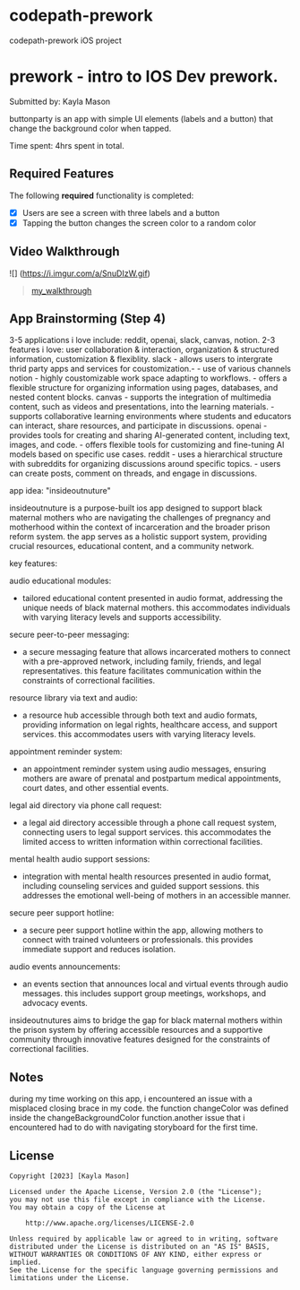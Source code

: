 # codepath-prework
codepath-prework iOS project 

# prework - intro to IOS Dev prework.

Submitted by: Kayla Mason

buttonparty is an app with simple UI elements (labels and a button) that change the background color when tapped.

Time spent: 4hrs spent in total.

## Required Features

The following **required** functionality is completed:

- [X] Users are see a screen with three labels and a button
- [X] Tapping the button changes the screen color to a random color
 
## Video Walkthrough
![] (https://i.imgur.com/a/SnuDIzW.gif)
<blockquote class="imgur-embed-pub" lang="en" data-id="a/SnuDIzW"><a href="//imgur.com/SnuDIzW">my_walkthrough</a></blockquote><script async src="//s.imgur.com/min/embed.js" charset="utf-8"></script>

## App Brainstorming (Step 4)

3-5 applications i love include: reddit, openai, slack, canvas, notion.
2-3 features i love: user collaboration & interaction, organization & structured information, customization & flexiblity.
slack
    - allows users to intergrate thrid party apps and services for coustomization.-
    - use of various channels 
notion
    - highly coustomizable work space adapting to workflows.
    - offers a flexible structure for organizing information using pages, databases, and nested content blocks.
canvas 
    - supports the integration of multimedia content, such as videos and presentations, into the learning materials.
    - supports collaborative learning environments where students and educators can interact, share resources, and participate in discussions.
openai
    - provides tools for creating and sharing AI-generated content, including text, images, and code.
    - offers flexible tools for customizing and fine-tuning AI models based on specific use cases.
reddit 
    - uses a hierarchical structure with subreddits for organizing discussions around specific topics.
    - users can create posts, comment on threads, and engage in discussions.

app idea: "insideoutnuture"

insideoutnuture is a purpose-built ios app designed to support black maternal mothers who are navigating the challenges of pregnancy and motherhood within the context of incarceration and the broader prison reform system. the app serves as a holistic support system, providing crucial resources, educational content, and a community network.

key features:

audio educational modules:
- tailored educational content presented in audio format, addressing the unique needs of black maternal mothers. this accommodates individuals with varying literacy levels and supports accessibility.

secure peer-to-peer messaging:
- a secure messaging feature that allows incarcerated mothers to connect with a pre-approved network, including family, friends, and legal representatives. this feature facilitates communication within the constraints of correctional facilities.

resource library via text and audio:
- a resource hub accessible through both text and audio formats, providing information on legal rights, healthcare access, and support services. this accommodates users with varying literacy levels.

appointment reminder system:
- an appointment reminder system using audio messages, ensuring mothers are aware of prenatal and postpartum medical appointments, court dates, and other essential events.

legal aid directory via phone call request:
- a legal aid directory accessible through a phone call request system, connecting users to legal support services. this accommodates the limited access to written information within correctional facilities.

mental health audio support sessions:
- integration with mental health resources presented in audio format, including counseling services and guided support sessions. this addresses the emotional well-being of mothers in an accessible manner.

secure peer support hotline:
- a secure peer support hotline within the app, allowing mothers to connect with trained volunteers or professionals. this provides immediate support and reduces isolation.

audio events announcements:
- an events section that announces local and virtual events through audio messages. this includes support group meetings, workshops, and advocacy events.

insideoutnutures aims to bridge the gap for black maternal mothers within the prison system by offering accessible resources and a supportive community through innovative features designed for the constraints of correctional facilities.

## Notes

during my time working on this app, i encountered an issue with a misplaced closing brace in my code. the function changeColor was defined inside the changeBackgroundColor function.another issue that i encountered had to do with navigating storyboard for the first time. 

## License

    Copyright [2023] [Kayla Mason]

    Licensed under the Apache License, Version 2.0 (the "License");
    you may not use this file except in compliance with the License.
    You may obtain a copy of the License at

        http://www.apache.org/licenses/LICENSE-2.0

    Unless required by applicable law or agreed to in writing, software
    distributed under the License is distributed on an "AS IS" BASIS,
    WITHOUT WARRANTIES OR CONDITIONS OF ANY KIND, either express or implied.
    See the License for the specific language governing permissions and
    limitations under the License.
